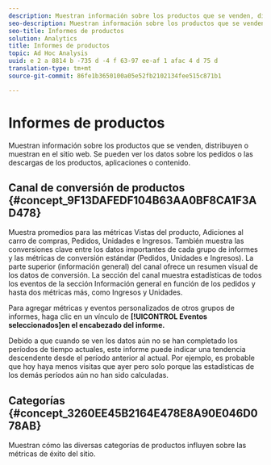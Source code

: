 ```yaml
---
description: Muestran información sobre los productos que se venden, distribuyen o muestran en el sitio web. Se pueden ver los datos sobre los pedidos o las descargas de los productos, aplicaciones o contenido.
seo-description: Muestran información sobre los productos que se venden, distribuyen o muestran en el sitio web. Se pueden ver los datos sobre los pedidos o las descargas de los productos, aplicaciones o contenido.
seo-title: Informes de productos
solution: Analytics
title: Informes de productos
topic: Ad Hoc Analysis
uuid: e 2 a 8814 b -735 d -4 f 63-97 ee-af 1 afac 4 d 75 d
translation-type: tm+mt
source-git-commit: 86fe1b3650100a05e52fb2102134fee515c871b1

---
```



# Informes de productos

Muestran información sobre los productos que se venden, distribuyen o muestran en el sitio web. Se pueden ver los datos sobre los pedidos o las descargas de los productos, aplicaciones o contenido.

## Canal de conversión de productos {#concept_9F13DAFEDF104B63AA0BF8CA1F3AD478}

Muestra promedios para las métricas Vistas del producto, Adiciones al carro de compras, Pedidos, Unidades e Ingresos. También muestra las conversiones clave entre los datos importantes de cada grupo de informes y las métricas de conversión estándar (Pedidos, Unidades e Ingresos). La parte superior (información general) del canal ofrece un resumen visual de los datos de conversión. La sección del canal muestra estadísticas de todos los eventos de la sección Información general en función de los pedidos y hasta dos métricas más, como Ingresos y Unidades.

<!-- 

c_reports_products_conv_funnel.xml

 -->

Para agregar métricas y eventos personalizados de otros grupos de informes, haga clic en un vínculo de **[!UICONTROL Eventos seleccionados]en el encabezado del informe.**

Debido a que cuando se ven los datos aún no se han completado los períodos de tiempo actuales, este informe puede indicar una tendencia descendente desde el período anterior al actual. Por ejemplo, es probable que hoy haya menos visitas que ayer pero solo porque las estadísticas de los demás períodos aún no han sido calculadas.

## Categorías {#concept_3260EE45B2164E478E8A90E046D078AB}

<!-- 

c_reports_categories.xml

 -->

Muestran cómo las diversas categorías de productos influyen sobre las métricas de éxito del sitio.
